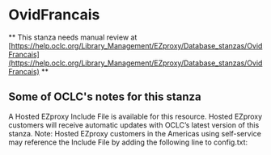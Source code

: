 # OvidFrancais
** This stanza needs manual review at [https://help.oclc.org/Library_Management/EZproxy/Database_stanzas/OvidFrancais](https://help.oclc.org/Library_Management/EZproxy/Database_stanzas/OvidFrancais) **

## Some of OCLC's notes for this stanza

A Hosted EZproxy Include File is available for this resource. Hosted EZproxy customers will receive automatic updates with OCLC&rsquo;s latest version of this stanza. Note: Hosted EZproxy customers in the Americas using self-service may reference the Include File by adding the following line to config.txt:

&nbsp;

&nbsp;
